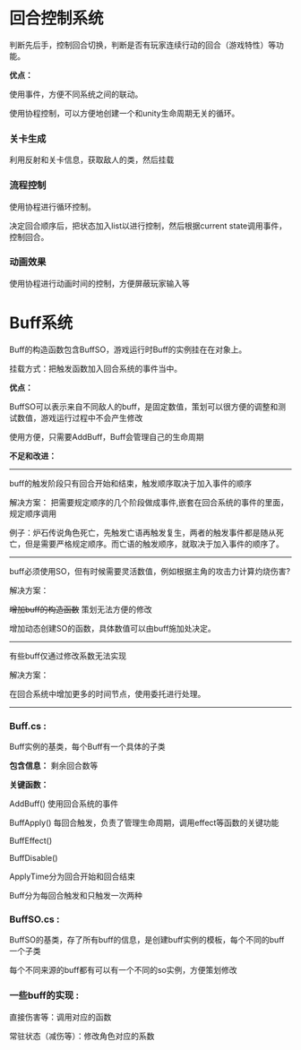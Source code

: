 # 回合控制系统

判断先后手，控制回合切换，判断是否有玩家连续行动的回合（游戏特性）等功能。

**优点：**

使用事件，方便不同系统之间的联动。

使用协程控制，可以方便地创建一个和unity生命周期无关的循环。

### 关卡生成

利用反射和关卡信息，获取敌人的类，然后挂载

### 流程控制

使用协程进行循环控制。

决定回合顺序后，把状态加入list以进行控制，然后根据current state调用事件，控制回合。

### 动画效果

使用协程进行动画时间的控制，方便屏蔽玩家输入等

# Buff系统

Buff的构造函数包含BuffSO，游戏运行时Buff的实例挂在在对象上。

挂载方式：把触发函数加入回合系统的事件当中。

**优点：**

BuffSO可以表示来自不同敌人的buff，是固定数值，策划可以很方便的调整和测试数值，游戏运行过程中不会产生修改

使用方便，只需要AddBuff，Buff会管理自己的生命周期

**不足和改进：**

---

buff的触发阶段只有回合开始和结束，触发顺序取决于加入事件的顺序

解决方案： 把需要规定顺序的几个阶段做成事件,嵌套在回合系统的事件的里面，规定顺序调用

例子：炉石传说角色死亡，先触发亡语再触发复生，两者的触发事件都是随从死亡，但是需要严格规定顺序。而亡语的触发顺序，就取决于加入事件的顺序了。
  
---

buff必须使用SO，但有时候需要灵活数值，例如根据主角的攻击力计算灼烧伤害?

解决方案：

~~增加buff的构造函数~~ 策划无法方便的修改

增加动态创建SO的函数，具体数值可以由buff施加处决定。

---

有些buff仅通过修改系数无法实现

解决方案：

在回合系统中增加更多的时间节点，使用委托进行处理。

---

### Buff.cs :

Buff实例的基类，每个Buff有一个具体的子类

**包含信息：** 剩余回合数等

**关键函数：** 

AddBuff()  使用回合系统的事件

BuffApply()  每回合触发，负责了管理生命周期，调用effect等函数的关键功能

BuffEffect()

BuffDisable()

ApplyTime分为回合开始和回合结束

Buff分为每回合触发和只触发一次两种

### BuffSO.cs :

BuffSO的基类，存了所有buff的信息，是创建buff实例的模板，每个不同的buff一个子类

每个不同来源的buff都有可以有一个不同的so实例，方便策划修改

### 一些buff的实现 :

直接伤害等：调用对应的函数

常驻状态（减伤等）：修改角色对应的系数
